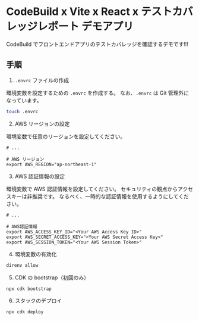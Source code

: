 # CodeBuild x Vite x React x テストカバレッジレポート デモアプリ

CodeBuild でフロントエンドアプリのテストカバレッジを確認するデモです!!!

## 手順

1. `.envrc` ファイルの作成

環境変数を設定するための `.envrc` を作成する。
なお、`.envrc` は Git 管理外になっています。

```bash
touch .envrc
```

2. AWS リージョンの設定

環境変数で任意のリージョンを設定してください。

```bash: .envrc
# ...

# AWS リージョン
export AWS_REGION="ap-northeast-1"
```

3. AWS 認証情報の設定

環境変数で AWS 認証情報を設定してください。
セキュリティの観点からアクセスキーは非推奨です。
なるべく、一時的な認証情報を使用するようにしてください。

```bash: .envrc
# ...

# AWS認証情報
export AWS_ACCESS_KEY_ID="<Your AWS Access Key ID>"
export AWS_SECRET_ACCESS_KEY="<Your AWS Secret Access Key>"
export AWS_SESSION_TOKEN="<Your AWS Session Token>"
```

4. 環境変数の有効化

```bash
direnv allow
```

5. CDK の bootstrap（初回のみ）

```bash
npx cdk bootstrap
```

6. スタックのデプロイ

```bash
npx cdk deploy
```
